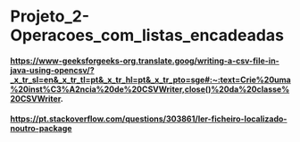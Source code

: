 # Projeto_2-Operacoes_com_listas_encadeadas
#### https://www-geeksforgeeks-org.translate.goog/writing-a-csv-file-in-java-using-opencsv/?_x_tr_sl=en&_x_tr_tl=pt&_x_tr_hl=pt&_x_tr_pto=sge#:~:text=Crie%20uma%20inst%C3%A2ncia%20de%20CSVWriter,close()%20da%20classe%20CSVWriter.
#### https://pt.stackoverflow.com/questions/303861/ler-ficheiro-localizado-noutro-package